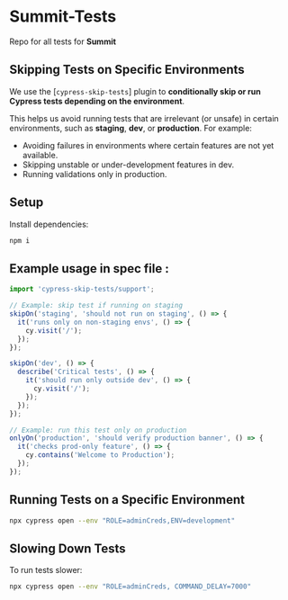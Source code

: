 # Summit-Tests

Repo for all tests for **Summit**

## **Skipping Tests on Specific Environments**

We use the [`cypress-skip-tests`] plugin to **conditionally skip or run Cypress tests depending on the environment**.

This helps us avoid running tests that are irrelevant (or unsafe) in certain environments, such as **staging**, **dev**, or **production**. For example:
- Avoiding failures in environments where certain features are not yet available.
- Skipping unstable or under-development features in dev.
- Running validations only in production.

## **Setup**

Install dependencies:

```bash
npm i
```
## **Example usage in spec file :**

```javascript
import 'cypress-skip-tests/support';

// Example: skip test if running on staging
skipOn('staging', 'should not run on staging', () => {
  it('runs only on non-staging envs', () => {
    cy.visit('/');
  });
});

skipOn('dev', () => {
  describe('Critical tests', () => {
    it('should run only outside dev', () => {
      cy.visit('/');
    });
  });
});

// Example: run this test only on production
onlyOn('production', 'should verify production banner', () => {
  it('checks prod-only feature', () => {
    cy.contains('Welcome to Production');
  });
});

```
## **Running Tests on a Specific Environment**

```bash
npx cypress open --env "ROLE=adminCreds,ENV=development"
```

## **Slowing Down Tests**

To run tests slower:
```bash
npx cypress open --env "ROLE=adminCreds, COMMAND_DELAY=7000"



